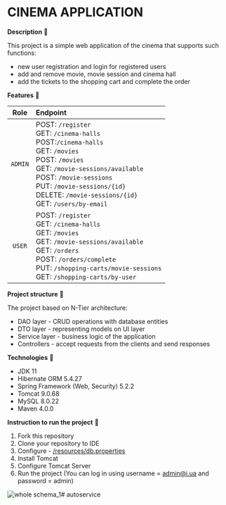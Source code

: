 # CINEMA APPLICATION
**Description** 📄

This project is a simple web application of the cinema that supports such functions:
- new user registration and login for registered users
- add and remove movie, movie session and cinema hall
- add the tickets to the shopping cart and complete the order

**Features** 📡

|  Role   | Endpoint                                                                                                                                                                                                                                                                    |
|:-------:|:----------------------------------------------------------------------------------------------------------------------------------------------------------------------------------------------------------------------------------------------------------------------------|
| `ADMIN` | POST: `/register` <br/> GET: `/cinema-halls`<br/>POST:`/cinema-halls`<br/>GET: `/movies`<br/>POST: `/movies`<br/>GET: `/movie-sessions/available`<br/>POST: `/movie-sessions`<br/>PUT: `/movie-sessions/{id}`<br/>DELETE: `/movie-sessions/{id}`<br/>GET: `/users/by-email` |
| `USER`  | POST: `/register` <br/> GET: `/cinema-halls`<br/>GET: `/movies`<br/>GET: `/movie-sessions/available`<br/>GET: `/orders`<br/>POST: `/orders/complete`<br/>PUT: `/shopping-carts/movie-sessions`<br/>GET: `/shopping-carts/by-user`                                           |


**Project structure** 📄

The project based on N-Tier architecture:
- DAO layer - CRUD operations with database entities
- DTO layer - representing models on UI layer
- Service layer - business logic of the application
- Controllers - accept requests from the clients and send responses

**Technologies** 📡
- JDK 11
- Hibernate ORM 5.4.27
- Spring Framework (Web, Security) 5.2.2
- Tomcat 9.0.68
- MySQL 8.0.22
- Maven 4.0.0


**Instruction to run the project** 📄
1. Fork this repository
2. Clone your repository to IDE
3. Configure - [/resources/db.properties](https://github.com/vov4ik89/taxi-service/blob/main/src/main/java/taxi/util/ConnectionUtil.java#L9)
4. Install Tomcat
5. Configure Tomcat Server
6. Run the project (You can log in using username = admin@i.ua and password = admin)


![whole schema_1](uml.jpg)# autoservice
